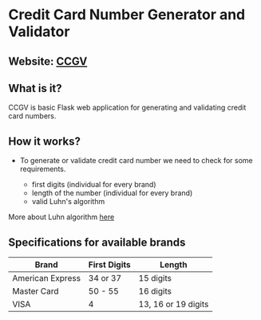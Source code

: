 # Credit Card Number Generator and Validator

## Website: [CCGV](https://ccgv.herokuapp.com/)

## What is it?
CCGV is basic Flask web application for generating and validating credit card numbers.

## How it works?
- To generate or validate credit card number we need to check for some requirements.

    - first digits (individual for every brand)
    - length of the number (individual for every brand)
    - valid Luhn's algorithm

More about Luhn algorithm [here](https://www.geeksforgeeks.org/luhn-algorithm/)

## Specifications for available brands
 **Brand**            | **First Digits**     | **Length**               
 -------------------- | -------------------- | ---------------------
 American Express     | 34 or 37             | 15 digits            
 Master Card          | 50 - 55              | 16 digits            
 VISA                 | 4                    | 13, 16 or 19 digits                 